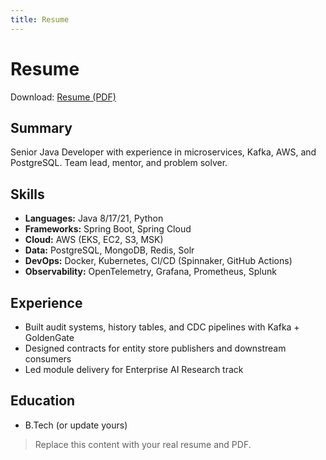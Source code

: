 ```yaml
---
title: Resume
---
```


# Resume

Download: [Resume (PDF)](/assets/downloads/Sujeet-Prajapati-Resume.pdf)

## Summary
Senior Java Developer with experience in microservices, Kafka, AWS, and PostgreSQL. Team lead, mentor, and problem solver.

## Skills
- **Languages:** Java 8/17/21, Python
- **Frameworks:** Spring Boot, Spring Cloud
- **Cloud:** AWS (EKS, EC2, S3, MSK)
- **Data:** PostgreSQL, MongoDB, Redis, Solr
- **DevOps:** Docker, Kubernetes, CI/CD (Spinnaker, GitHub Actions)
- **Observability:** OpenTelemetry, Grafana, Prometheus, Splunk

## Experience
- Built audit systems, history tables, and CDC pipelines with Kafka + GoldenGate
- Designed contracts for entity store publishers and downstream consumers
- Led module delivery for Enterprise AI Research track

## Education
- B.Tech (or update yours)

> Replace this content with your real resume and PDF.
